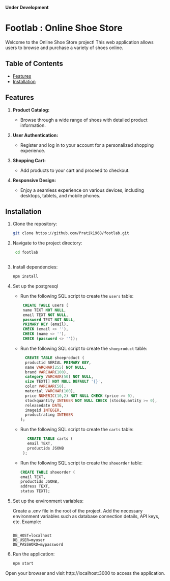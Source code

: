 **Under Development**

# Footlab :  Online Shoe Store

Welcome to the Online Shoe Store project! This web application allows users to browse and purchase a variety of shoes online.

## Table of Contents

- [Features](#features)
- [Installation](#installation)



## Features

1. **Product Catalog:**
   - Browse through a wide range of shoes with detailed product information.

2. **User Authentication:**
   - Register and log in to your account for a personalized shopping experience.

3. **Shopping Cart:**
   - Add products to your cart and proceed to checkout.

4. **Responsive Design:**
   - Enjoy a seamless experience on various devices, including desktops, tablets, and mobile phones.

## Installation

1. Clone the repository:
   ```bash
   git clone https://github.com/Pratik1968/footlab.git
2. Navigate to the project directory:
   ```bash
    cd footlab
  
    ```

3. Install dependencies:
    ```bash
    npm install
    ```
4. Set up the postgresql
    - Run the following SQL script to create the `users` table:
      ```sql
       CREATE TABLE users (
       name TEXT NOT NULL,
       email TEXT NOT NULL,
       password TEXT NOT NULL,
       PRIMARY KEY (email),
       CHECK (email <> ''),
       CHECK (name <> ''),
       CHECK (password <> ''));
      ```
    -  Run the following SQL script to create the `shoeproduct` table:
       ```sql
         CREATE TABLE shoeproduct (
         productid SERIAL PRIMARY KEY,
         name VARCHAR(255) NOT NULL,
         brand VARCHAR(100),
         category VARCHAR(50) NOT NULL,
         size TEXT[] NOT NULL DEFAULT '{}',
         color VARCHAR(50),
         material VARCHAR(100),
         price NUMERIC(10,2) NOT NULL CHECK (price >= 0),
         stockquantity INTEGER NOT NULL CHECK (stockquantity >= 0),
         releasedate DATE,
         imageid INTEGER,
         productrating INTEGER
       );
       ```

   - Run the following SQL script to create the `carts` table:
      ```sql
         CREATE TABLE carts (
         email TEXT,
         productids JSONB
       );
       ```
   - Run the following SQL script to create the `shoeorder` table:

      ```sql
      CREATE TABLE shoeorder (
      email TEXT,
     productids JSONB,
     address TEXT,
     status TEXT);
      ```
6. Set up the environment variables:

    Create a .env file in the root of the project.
    Add the necessary environment variables such as database connection details, API keys, etc. Example:

    ```env

    DB_HOST=localhost
    DB_USER=myuser
    DB_PASSWORD=mypassword

    ```
7. Run the application:
    ```bash
    npm start
    ```
Open your browser and visit http://localhost:3000 to access the application.

